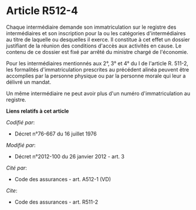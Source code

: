 # Article R512-4

Chaque intermédiaire demande son immatriculation sur le registre des intermédiaires et son inscription pour la ou les
catégories d'intermédiaires au titre de laquelle ou desquelles il exerce. Il constitue à cet effet un dossier justifiant de
la réunion des conditions d'accès aux activités en cause. Le contenu de ce dossier est fixé par arrêté du ministre chargé de
l'économie. 

Pour les intermédiaires mentionnés aux 2°, 3° et 4° du I de l'article R. 511-2, les formalités d'immatriculation prescrites
au précédent alinéa peuvent être accomplies par la personne physique ou par la personne morale qui leur a délivré un mandat. 

Un même intermédiaire ne peut avoir plus d'un numéro d'immatriculation au registre.

**Liens relatifs à cet article**

_Codifié par_:

  - Décret n°76-667 du 16 juillet 1976

_Modifié par_:

  - Décret n°2012-100 du 26 janvier 2012 - art. 3

_Cité par_:

  - Code des assurances - art. A512-1 (VD)

_Cite_:

  - Code des assurances - art. R511-2
